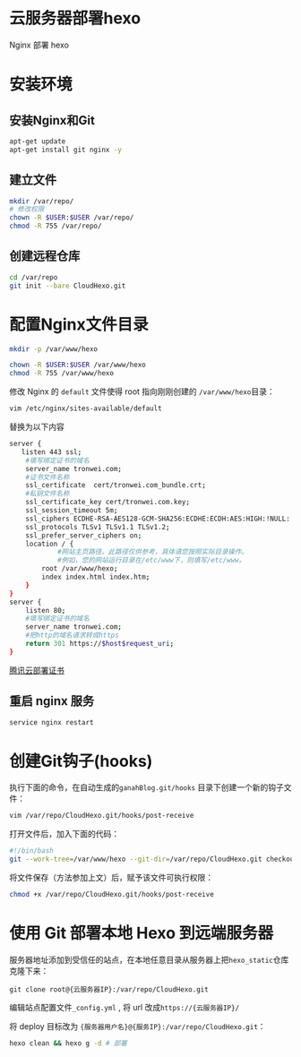 # 云服务器部署hexo



Nginx 部署 hexo
<!--more-->

# 安装环境

## 安装Nginx和Git

```bash
apt-get update
apt-get install git nginx -y
```

## 建立文件

```bash
mkdir /var/repo/
# 修改权限
chown -R $USER:$USER /var/repo/
chmod -R 755 /var/repo/
```

## 创建远程仓库

```bash
cd /var/repo
git init --bare CloudHexo.git
```

# 配置Nginx文件目录

```bash
mkdir -p /var/www/hexo

chown -R $USER:$USER /var/www/hexo
chmod -R 755 /var/www/hexo
```

修改 Nginx 的 `default` 文件使得 root 指向刚刚创建的 `/var/www/hexo`目录：

```bash
vim /etc/nginx/sites-available/default
```
替换为以下内容
```bash
server {
   listen 443 ssl;
    #填写绑定证书的域名
    server_name tronwei.com;
    #证书文件名称
    ssl_certificate  cert/tronwei.com_bundle.crt;
    #私钥文件名称
    ssl_certificate_key cert/tronwei.com.key;
    ssl_session_timeout 5m;
    ssl_ciphers ECDHE-RSA-AES128-GCM-SHA256:ECDHE:ECDH:AES:HIGH:!NULL:!aNULL:!MD5:!ADH:!RC4;
    ssl_protocols TLSv1 TLSv1.1 TLSv1.2;
    ssl_prefer_server_ciphers on;
    location / {
            #网站主页路径。此路径仅供参考，具体请您按照实际目录操作。
            #例如，您的网站运行目录在/etc/www下，则填写/etc/www。
        root /var/www/hexo;
        index index.html index.htm;
    }
}
server {
    listen 80;
    #填写绑定证书的域名
    server_name tronwei.com;
    #把http的域名请求转成https
    return 301 https://$host$request_uri;
}
```

[腾讯云部署证书](https://cloud.tencent.com/document/product/400/35244)

## 重启 nginx 服务

```bash
service nginx restart
```

# 创建Git钩子(hooks)

执行下面的命令，在自动生成的`ganahBlog.git/hooks` 目录下创建一个新的钩子文件：

```bash
vim /var/repo/CloudHexo.git/hooks/post-receive
```

打开文件后，加入下面的代码：

```bash
#!/bin/bash
git --work-tree=/var/www/hexo --git-dir=/var/repo/CloudHexo.git checkout -f
```

将文件保存（方法参加上文）后，赋予该文件可执行权限：

```bash
chmod +x /var/repo/CloudHexo.git/hooks/post-receive
```

# 使用 Git 部署本地 Hexo 到远端服务器

服务器地址添加到受信任的站点，在本地任意目录从服务器上把`hexo_static`仓库克隆下来：

```text
git clone root@{云服务器IP}:/var/repo/CloudHexo.git
```

编辑站点配置文件`_config.yml` , 将 url 改成`https://{云服务器IP}/`

将 deploy 目标改为 `{服务器用户名}@{服务IP}:/var/repo/CloudHexo.git`：

```bash
hexo clean && hexo g -d # 部署
```






